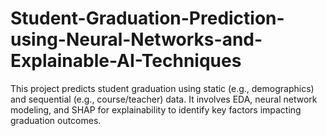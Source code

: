 # Student-Graduation-Prediction-using-Neural-Networks-and-Explainable-AI-Techniques
This project predicts student graduation using static (e.g., demographics) and sequential (e.g., course/teacher) data. It involves EDA, neural network modeling, and SHAP for explainability to identify key factors impacting graduation outcomes.

